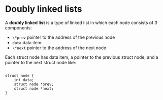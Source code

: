 <h1>Doubly linked lists</h1>
<p>A <strong>doubly linked list</strong> is a type of linked list in which each node consists of 3 components:</p>
<ul>
<li><code>\*prev</code> pointer to the address of the previous node</li>
<li><code>data</code> data item</li>
<li><code>\*next</code> pointer to the address of the next node</li>
</ul>
<p>Each struct node has data item, a pointer to the previous struct node, and a pointer to the next struct node like:</p>
<code>
struct node {
	int data;
	struct node *prev;
	struct node *next;
}
</code>
